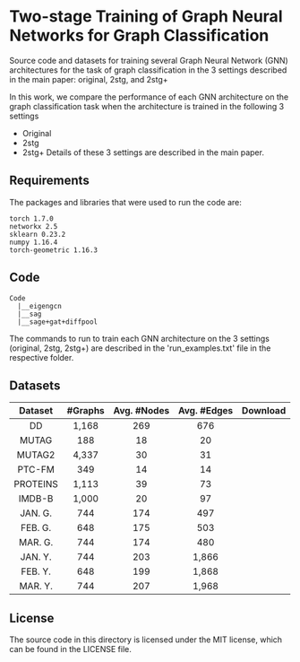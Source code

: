 # Two-stage Training of Graph Neural Networks for Graph Classification
Source code and datasets for training several Graph Neural Network (GNN) architectures for the task of graph classification in the 3 settings described in the main paper: original, 2stg, and 2stg+

In this work, we compare the performance of each GNN architecture on the graph classification task when the architecture is trained in the following 3 settings
*  Original
*  2stg
*  2stg+
Details of these 3 settings are described in the main paper.



## Requirements

The packages and libraries that were used to run the code are:
```setup
torch 1.7.0
networkx 2.5
sklearn 0.23.2
numpy 1.16.4
torch-geometric 1.16.3
```



## Code
```
Code
  |__eigengcn
  |__sag
  |__sage+gat+diffpool
```
The commands to run to train each GNN architecture on the 3 settings (original, 2stg, 2stg+) are described in the 'run_examples.txt' file in the respective folder.



## Datasets
| Dataset  | #Graphs     | Avg. #Nodes| Avg. #Edges |    Download    |
| :-------:| :----------:| :--------: | :---------: | -------------- |
| DD       |    1,168    |     269    |     676     |                |
| MUTAG    |     188     |     18     |     20      |                |
| MUTAG2   |    4,337    |     30     |     31      |                |
| PTC-FM   |     349     |     14     |     14      |                |
| PROTEINS |    1,113    |     39     |     73      |                |
| IMDB-B   |    1,000    |     20     |     97      |                |
| JAN. G.  |     744     |     174    |     497     |                |
| FEB. G.  |     648     |     175    |     503     |                |
| MAR. G.  |     744     |     174    |     480     |                |
| JAN. Y.  |     744     |     203    |     1,866    |                |
| FEB. Y.  |     648     |     199    |     1,868    |                |
| MAR. Y.  |     744     |     207    |     1,968    |                |


## License
The source code in this directory is licensed under the MIT license, which can be found in the LICENSE file.
